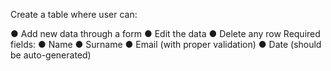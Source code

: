 Create a table where user can:

● Add new data through a form
● Edit the data
● Delete any row
Required fields:
● Name
● Surname
● Email (with proper validation)
● Date (should be auto-generated)
